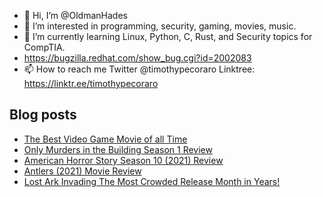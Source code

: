 - 👋 Hi, I’m @OldmanHades
- 👀 I’m interested in programming, security, gaming, movies, music.
- 🌱 I’m currently learning Linux, Python, C, Rust, and Security topics for CompTIA.
- https://bugzilla.redhat.com/show_bug.cgi?id=2002083
- 📫 How to reach me Twitter @timothypecoraro
Linktree: https://linktr.ee/timothypecoraro

## Blog posts
<!-- BLOG-POST-LIST:START -->
- [The Best Video Game Movie of all Time](https://medium.com/@timothypecoraro/the-best-video-game-movie-of-all-time-1c003b28306b?source=rss-5097f5c9b801------2)
- [Only Murders in the Building Season 1 Review](https://medium.com/@timothypecoraro/only-murders-in-the-building-season-1-review-2f120d6b19ea?source=rss-5097f5c9b801------2)
- [American Horror Story Season 10 &lpar;2021&rpar; Review](https://medium.com/@timothypecoraro/american-horror-story-season-10-2021-review-f03a1e397acf?source=rss-5097f5c9b801------2)
- [Antlers &lpar;2021&rpar; Movie Review](https://medium.com/@timothypecoraro/antlers-2021-movie-review-d50d0db2cee4?source=rss-5097f5c9b801------2)
- [Lost Ark Invading The Most Crowded Release Month in Years!](https://medium.com/@timothypecoraro/lost-ark-invading-the-most-crowded-release-month-in-years-e5df0bbdc5df?source=rss-5097f5c9b801------2)
<!-- BLOG-POST-LIST:END -->
